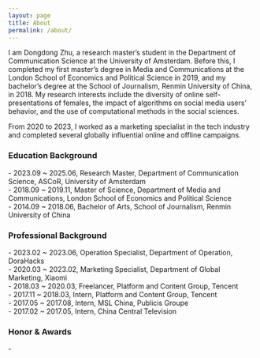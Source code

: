 ```yaml
---
layout: page
title: About
permalink: /about/
---
```


I am Dongdong Zhu, a research master’s student in the Department of Communication Science at the University of Amsterdam. Before this, I completed my first master’s degree in Media and Communications at the London School of Economics and Political Science in 2019, and my bachelor’s degree at the School of Journalism, Renmin University of China, in 2018. My research interests include the diversity of online self-presentations of females, the impact of algorithms on social media users’ behavior, and the use of computational methods in the social sciences.

From 2020 to 2023, I worked as a marketing specialist in the tech industry and completed several globally influential online and offline campaigns.

<h3>Education Background</h3>
- 2023.09 ~ 2025.06, Research Master, Department of Communication Science, ASCoR, University of Amsterdam<br>
- 2018.09 ~ 2019.11, Master of Science, Department of Media and Communications, London School of Economics and Political Science<br>
- 2014.09 ~ 2018.06, Bachelor of Arts, School of Journalism, Renmin University of China<br>

<h3>Professional Background</h3>
- 2023.02 ~ 2023.06, Operation Specialist, Department of Operation, DoraHacks<br>
- 2020.03 ~ 2023.02, Marketing Specialist, Department of Global Marketing, Xiaomi<br>
- 2018.03 ~ 2020.03, Freelancer, Platform and Content Group, Tencent<br>
- 2017.11 ~ 2018.03, Intern, Platform and Content Group, Tencent<br>
- 2017.05 ~ 2017.08, Intern, MSL China, Publicis Groupe<br>
- 2017.02 ~ 2017.05, Intern, China Central Television<br>

<h3>Honor & Awards</h3>
- 
